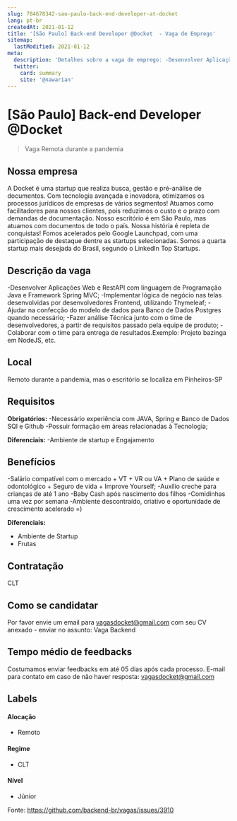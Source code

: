 ```yaml
---
slug: 784678342-sao-paulo-back-end-developer-at-docket
lang: pt-br
createdAt: 2021-01-12
title: '[São Paulo] Back-end Developer @Docket  - Vaga de Emprego'
sitemap:
  lastModified: 2021-01-12
meta:
  description: 'Detalhes sobre a vaga de emprego: -Desenvolver Aplicações Web e RestAPI com linguagem de Programação Java e Framework Spring MVC; -Implementar lógica de negócio nas telas desenvolvidas por desenvolvedores Frontend, utilizando Thymeleaf; -Ajudar na confecção do modelo de dados para Banco de Dados Postgres quando necessário; -Fazer análise Técnica junto com o time de desenvolvedores, a partir de requisitos passado pela equipe de produto; -Colaborar com o time para entrega de resultados.Exemplo: Projeto bazinga em NodeJS, etc.'
  twitter:
    card: summary
    site: '@nawarian'
---
```


# [São Paulo] Back-end Developer @Docket 

<!--
==================================================
Caso a vaga for remoto durante a pandemia informar no texto "Remoto durante o covid"
==================================================
-->
<!-- 
==================================================
POR FAVOR, SÓ POSTE SE A VAGA FOR PARA BACK-END!

Não faça distinção de gênero no título da vaga.

Use: "Back-End Developer" ao invés de 
"Desenvolvedor Back-End" \o/

Exemplo: `[São Paulo] Back-End Developer @ NOME DA EMPRESA`
==================================================
-->
<!--
==================================================
Caso a vaga for remoto durante a pandemia deixar a linha abaixo
==================================================
-->
> Vaga Remota durante a pandemia

## Nossa empresa

A Docket é uma startup que realiza busca, gestão e pré-análise de documentos. Com tecnologia avançada e inovadora, otimizamos os processos jurídicos de empresas de vários segmentos!
Atuamos como facilitadores para nossos clientes, pois reduzimos o custo e o prazo com demandas de documentação. Nosso escritório é em São Paulo, mas atuamos com documentos de todo o país.
Nossa história é repleta de conquistas! Fomos acelerados pelo Google Launchpad, com uma participação de destaque dentre as startups selecionadas. ​Somos a quarta startup mais desejada do Brasil, segundo o LinkedIn Top Startups.

## Descrição da vaga

-Desenvolver Aplicações Web e RestAPI com linguagem de Programação Java e Framework Spring MVC;
-Implementar lógica de negócio nas telas desenvolvidas por desenvolvedores Frontend, utilizando Thymeleaf;
-Ajudar na confecção do modelo de dados para Banco de Dados Postgres quando necessário;
-Fazer análise Técnica junto com o time de desenvolvedores, a partir de requisitos passado pela equipe de produto;
-Colaborar com o time para entrega de resultados.Exemplo: Projeto bazinga em NodeJS, etc.

## Local

Remoto durante a pandemia, mas o escritório se localiza em Pinheiros-SP

## Requisitos

**Obrigatórios:**
-Necessário experiência com JAVA, Spring e Banco de Dados SQl e Github
-Possuir formação em áreas relacionadas à Tecnologia;

**Diferenciais:**
-Ambiente de startup e Engajamento

## Benefícios

-Salário compatível com o mercado + VT + VR ou VA + Plano de saúde e odontológico + Seguro de vida + Improve Yourself;
-Auxílio creche para crianças de até 1 ano
-Baby Cash após nascimento dos filhos
-Comidinhas uma vez por semana
-Ambiente descontraído, criativo e oportunidade de crescimento acelerado =)

**Diferenciais:**
- Ambiente de Startup
- Frutas

## Contratação

CLT

## Como se candidatar

Por favor envie um email para vagasdocket@gmail.com com seu CV anexado - enviar no assunto: Vaga Backend

## Tempo médio de feedbacks

Costumamos enviar feedbacks em até 05 dias após cada processo.
E-mail para contato em caso de não haver resposta: vagasdocket@gmail.com

## Labels
<!-- retire os labels que não fazem sentido à vaga -->

#### Alocação
- Remoto

#### Regime
- CLT


#### Nível
- Júnior





Fonte: https://github.com/backend-br/vagas/issues/3910